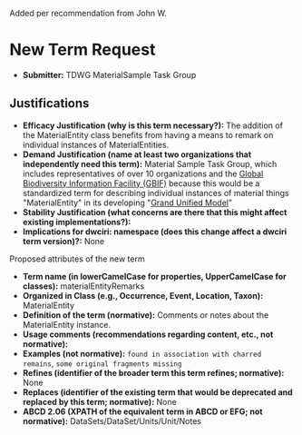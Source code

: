Added per recommendation from John W.

# New Term Request

* **Submitter:** TDWG MaterialSample Task Group

## Justifications

* **Efficacy Justification (why is this term necessary?):** The addition of the MaterialEntity class benefits from having a means to remark on individual instances of MaterialEntities.
* **Demand Justification (name at least two organizations that independently need this term):** Material Sample Task Group, which includes representatives of over 10 organizations and the [Global Biodiversity Information Facility (GBIF)](https://www.gbif.org/) because this would be a standardized term for describing individual instances of material things "MaterialEntity" in its developing "[Grand Unified Model](https://www.gbif.org/composition/HjlTr705BctcnaZkcjRJq/data-model-principal-composition)"
* **Stability Justification (what concerns are there that this might affect existing implementations?):** 
* **Implications for dwciri: namespace (does this change affect a dwciri term version)?:** None

Proposed attributes of the new term 

* **Term name (in lowerCamelCase for properties, UpperCamelCase for classes):** materialEntityRemarks
* **Organized in Class (e.g., Occurrence, Event, Location, Taxon):** MaterialEntity
* **Definition of the term (normative):** Comments or notes about the MaterialEntity instance.
* **Usage comments (recommendations regarding content, etc., not normative):** 
* **Examples (not normative):** `found in association with charred remains`, `some original fragments missing`
* **Refines (identifier of the broader term this term refines; normative):** None
* **Replaces (identifier of the existing term that would be deprecated and replaced by this term; normative):** None
* **ABCD 2.06 (XPATH of the equivalent term in ABCD or EFG; not normative):** DataSets/DataSet/Units/Unit/Notes
